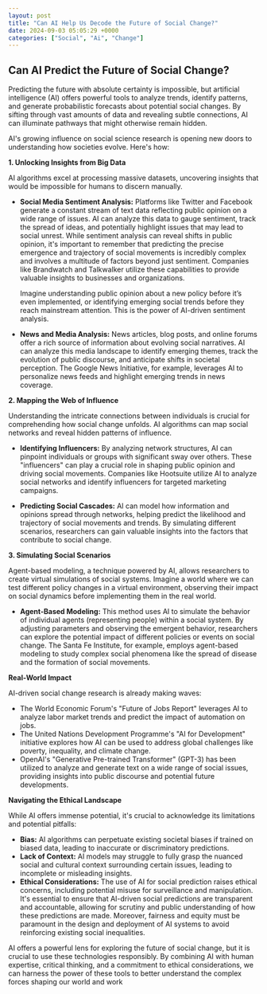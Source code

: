 ```yaml
---
layout: post
title: "Can AI Help Us Decode the Future of Social Change?"
date: 2024-09-03 05:05:29 +0000
categories: ["Social", "Ai", "Change"]
---
```


## Can AI Predict the Future of Social Change?

Predicting the future with absolute certainty is impossible, but artificial intelligence (AI) offers powerful tools to analyze trends, identify patterns, and generate probabilistic forecasts about potential social changes. By sifting through vast amounts of data and revealing subtle connections, AI can illuminate pathways that might otherwise remain hidden. 

AI's growing influence on social science research is opening new doors to understanding how societies evolve. Here's how:

**1. Unlocking Insights from Big Data**

AI algorithms excel at processing massive datasets, uncovering insights that would be impossible for humans to discern manually.

* **Social Media Sentiment Analysis:** Platforms like Twitter and Facebook generate a constant stream of text data reflecting public opinion on a wide range of issues. AI can analyze this data to gauge sentiment, track the spread of ideas, and potentially highlight issues that may lead to social unrest. While sentiment analysis can reveal shifts in public opinion, it's important to remember that predicting the precise emergence and trajectory of social movements is incredibly complex and involves a multitude of factors beyond just sentiment. Companies like Brandwatch and Talkwalker utilize these capabilities to provide valuable insights to businesses and organizations.

  Imagine understanding public opinion about a new policy before it’s even implemented, or identifying emerging social trends before they reach mainstream attention. This is the power of AI-driven sentiment analysis.

* **News and Media Analysis:** News articles, blog posts, and online forums offer a rich source of information about evolving social narratives. AI can analyze this media landscape to identify emerging themes, track the evolution of public discourse, and anticipate shifts in societal perception. The Google News Initiative, for example, leverages AI to personalize news feeds and highlight emerging trends in news coverage.

**2. Mapping the Web of Influence**

Understanding the intricate connections between individuals is crucial for comprehending how social change unfolds. AI algorithms can map social networks and reveal hidden patterns of influence.

* **Identifying Influencers:** By analyzing network structures, AI can pinpoint individuals or groups with significant sway over others. These "influencers" can play a crucial role in shaping public opinion and driving social movements. Companies like Hootsuite utilize AI to analyze social networks and identify influencers for targeted marketing campaigns.

* **Predicting Social Cascades:** AI can model how information and opinions spread through networks, helping predict the likelihood and trajectory of social movements and trends. By simulating different scenarios, researchers can gain valuable insights into the factors that contribute to social change.

**3. Simulating Social Scenarios**

Agent-based modeling, a technique powered by AI, allows researchers to create virtual simulations of social systems. Imagine a world where we can test different policy changes in a virtual environment, observing their impact on social dynamics before implementing them in the real world.

* **Agent-Based Modeling:** This method uses AI to simulate the behavior of individual agents (representing people) within a social system. By adjusting parameters and observing the emergent behavior, researchers can explore the potential impact of different policies or events on social change. The Santa Fe Institute, for example, employs agent-based modeling to study complex social phenomena like the spread of disease and the formation of social movements.

**Real-World Impact**

AI-driven social change research is already making waves:

* The World Economic Forum's "Future of Jobs Report" leverages AI to analyze labor market trends and predict the impact of automation on jobs.
* The United Nations Development Programme's "AI for Development" initiative explores how AI can be used to address global challenges like poverty, inequality, and climate change.
* OpenAI's "Generative Pre-trained Transformer" (GPT-3) has been utilized to analyze and generate text on a wide range of social issues, providing insights into public discourse and potential future developments.

**Navigating the Ethical Landscape**

While AI offers immense potential, it's crucial to acknowledge its limitations and potential pitfalls:

* **Bias:** AI algorithms can perpetuate existing societal biases if trained on biased data, leading to inaccurate or discriminatory predictions.
* **Lack of Context:** AI models may struggle to fully grasp the nuanced social and cultural context surrounding certain issues, leading to incomplete or misleading insights.
* **Ethical Considerations:** The use of AI for social prediction raises ethical concerns, including potential misuse for surveillance and manipulation. It's essential to ensure that AI-driven social predictions are transparent and accountable, allowing for scrutiny and public understanding of how these predictions are made. Moreover, fairness and equity must be paramount in the design and deployment of AI systems to avoid reinforcing existing social inequalities.



AI offers a powerful lens for exploring the future of social change, but it is crucial to use these technologies responsibly. By combining AI with human expertise, critical thinking, and a commitment to ethical considerations, we can harness the power of these tools to better understand the complex forces shaping our world and work